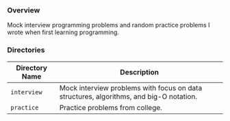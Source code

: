 ### Overview

Mock interview programming problems and random practice problems I wrote when first learning programming.

### Directories

| Directory Name    | Description                                                                              |
|-------------------|------------------------------------------------------------------------------------------|
| `interview`       | Mock interview problems with focus on data structures, algorithms, and big-O notation.   |
| `practice`        | Practice problems from college.                                                          |

